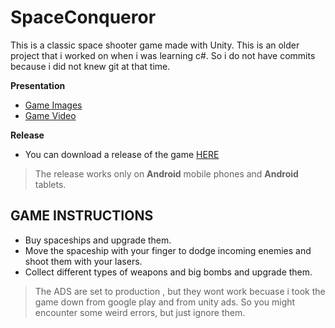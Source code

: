 # SpaceConqueror
This is a classic space shooter game made with Unity.
This is an older project that i worked on when i was learning c#. So i do not have commits because i did not knew git at that time. 

**Presentation**
- [Game Images](https://drive.google.com/drive/folders/14MbMBVRnV72NEpdP_xqmwa5XfzMfW5kH?usp=sharing)
- [Game Video](https://drive.google.com/file/d/1d3te07Bcsh7uxhXyfCA7eqk1niOEdCrk/view?usp=sharing)

**Release**
- You can download a release of the game [HERE](https://github.com/drcipri/SpaceConqueror/releases/tag/v1.3)
> The release works only on **Android** mobile phones and **Android** tablets.

## GAME INSTRUCTIONS
- Buy spaceships and upgrade them.
- Move the spaceship with your finger to dodge incoming enemies and shoot them with your lasers.
- Collect different types of weapons and big bombs and upgrade them.


> The ADS are set to production , but they wont work becuase i took the game down from google play and from unity ads.
> So you might encounter some weird errors, but just ignore them.


